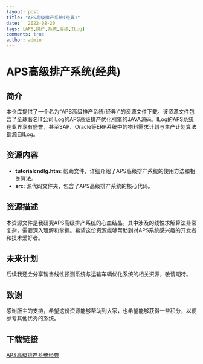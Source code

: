```yaml
---
layout: post
title: "APS高级排产系统(经典)"
date:   2022-08-20
tags: [APS,排产,系统,高级,ILog]
comments: true
author: admin
---
```

# APS高级排产系统(经典)

## 简介
本仓库提供了一个名为“APS高级排产系统(经典)”的资源文件下载。该资源文件包含了全球著名IT公司ILog的APS高级排产优化引擎的JAVA源码。ILog的APS系统在业界享有盛誉，甚至SAP、Oracle等ERP系统中的物料需求计划与生产计划算法都源自ILog。

## 资源内容
- **tutorialcndlg.htm**: 帮助文件，详细介绍了APS高级排产系统的使用方法和相关算法。
- **src**: 源代码文件夹，包含了APS高级排产系统的核心代码。

## 资源描述
本资源文件是我研究APS高级排产系统的心血结晶。其中涉及的线性求解算法非常复杂，需要深入理解和掌握。希望这份资源能够帮助到对APS系统感兴趣的开发者和技术爱好者。

## 未来计划
后续我还会分享销售线性预测系统与运输车辆优化系统的相关资源，敬请期待。

## 致谢
感谢版主的支持，希望这份资源能够帮助到大家，也希望能够获得一些积分，以便参考其他优秀的系统。

## 下载链接

[APS高级排产系统经典](https://pan.quark.cn/s/281b0b3c620e)